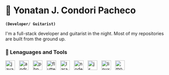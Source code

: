 # 🎸 Yonatan J. Condori Pacheco

**`(Developer/ Guitarist)`**


I'm a full-stack developer and guitarist in the night. Most of my repositories are built from the ground up.

<!-- <p align='left'>
    <a href=""></a>
</p> -->


### 🧰 Lenaguages and Tools
<img align="left" alt="java" width="30px" style="padding-right: 10px;" src="https://icongr.am/devicon/java-original.svg?size=128&color=currentColor">
<img align="left" alt="android" width="30px" style="padding-right: 10px;" src="https://icongr.am/devicon/android-original.svg?size=128&color=currentColor">
<img align="left" alt="php" width="30px" style="padding-right: 10px;" src="https://cdn.jsdelivr.net/gh/devicons/devicon/icons/php/php-original.svg">
<img align="left" alt="flutter" width="30px" style="padding-right: 10px;" src="https://cdn.jsdelivr.net/gh/devicons/devicon/icons/flutter/flutter-original.svg">
<img align="left" alt="laravel" width="30px" style="padding-right: 10px;" src="https://cdn.jsdelivr.net/gh/devicons/devicon/icons/laravel/laravel-plain.svg">
<img align="left" alt="node" width="30px" style="padding-right: 10px;" src="https://cdn.jsdelivr.net/gh/devicons/devicon/icons/nodejs/nodejs-original-wordmark.svg">
<img align="left" alt="js" width="30px" style="padding-right: 10px;" src="https://cdn.jsdelivr.net/gh/devicons/devicon/icons/javascript/javascript-original.svg">
<img align="left" alt="linux" width="30px" style="padding-right: 10px;" src="https://cdn.jsdelivr.net/gh/devicons/devicon/icons/linux/linux-original.svg">
<img align="left" alt="mongo" width="30px" style="padding-right: 10px;" src="https://cdn.jsdelivr.net/gh/devicons/devicon/icons/mongodb/mongodb-original.svg">
<!--
**JonatanPache/JonatanPache** is a ✨ _special_ ✨ repository because its `README.md` (this file) appears on your GitHub profile.

Here are some ideas to get you started:

- 🔭 I’m currently working on ...
- 🌱 I’m currently learning ...
- 👯 I’m looking to collaborate on ...
- 🤔 I’m looking for help with ...
- 💬 Ask me about ...
- 📫 How to reach me: ...
- 😄 Pronouns: ...
- ⚡ Fun fact: ...
-->
